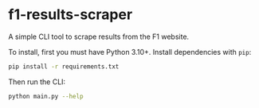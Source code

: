 # f1-results-scraper

A simple CLI tool to scrape results from the F1 website.

To install, first you must have Python 3.10+. Install dependencies with `pip`:

```bash
pip install -r requirements.txt
```

Then run the CLI:

```bash
python main.py --help
```
